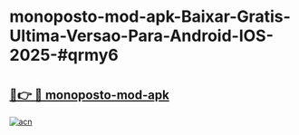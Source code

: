 # monoposto-mod-apk-Baixar-Gratis-Ultima-Versao-Para-Android-IOS-2025-#qrmy6

# <h2><a href="https://ainizakaria.my?title=monoposto-mod-apk&ref=24M">🔗👉 🔴 monoposto-mod-apk</a></h2>

[![acn](https://github.com/user-attachments/assets/0f9c940e-d8b0-45ae-aac7-cd30a18b3e1c)](https://ainizakaria.my?title=monoposto-mod-apk&ref=24M)

